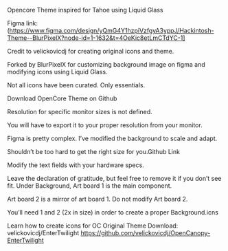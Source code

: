 Opencore Theme inspired for Tahoe using Liquid Glass

Figma link: (https://www.figma.com/design/yQmG4Y1hzpiVzfgyA3yppJ/Hackintosh-Theme--BlurPixelX?node-id=1-1632&t=4OeKic8etLmCTdYC-1]

Credit to velickovicdj for creating original icons and theme.

Forked by BlurPixelX for customizing background image on figma and modifying icons using Liquid Glass.

Not all icons have been curated. Only essentials.

Download OpenCore Theme on Github

Resolution for specific monitor sizes is not defined. 

You will have to export it to your proper resolution from your monitor. 

Figma is pretty complex. I’ve modified the background to scale and adapt. 

Shouldn’t be too hard to get the right size for you.Github Link

Modify the text fields with your hardware specs.

Leave the declaration of gratitude, but feel free to remove it if you don’t see fit.
Under Background, Art board 1 is the main component. 

Art board 2 is a mirror of art board 1. Do not modify Art board 2.

You’ll need 1 and 2 (2x in size) in order to create a proper Background.icns

Learn how to create icons for OC
Original Theme Download: velickovicdj/EnterTwilight
https://github.com/velickovicdj/OpenCanopy-EnterTwilight

